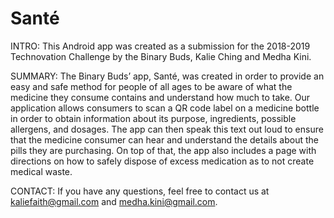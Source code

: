 # Santé

INTRO:
This Android app was created as a submission for the 2018-2019 Technovation Challenge by the Binary Buds, Kalie Ching and Medha Kini.

SUMMARY:
The Binary Buds’ app, Santé, was created in order to provide an easy and safe method for people of all ages to be aware of what the medicine they consume contains and understand how much to take. Our application allows consumers to scan a QR code label on a medicine bottle in order to obtain information about its purpose, ingredients, possible allergens, and dosages. The app can then speak this text out loud to ensure that the medicine consumer can hear and understand the details about the pills they are purchasing. On top of that, the app also includes a page with directions on how to safely dispose of excess medication as to not create medical waste. 

CONTACT:
If you have any questions, feel free to contact us at kaliefaith@gmail.com and medha.kini@gmail.com.
